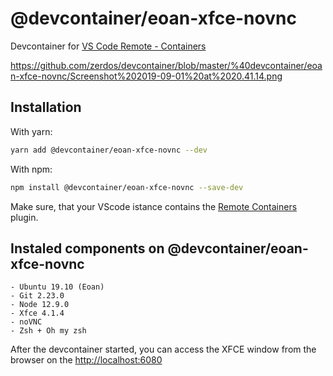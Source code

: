 # @devcontainer/eoan-xfce-novnc
Devcontainer for [VS Code Remote - Containers](https://code.visualstudio.com/docs/remote/containers)


https://github.com/zerdos/devcontainer/blob/master/%40devcontainer/eoan-xfce-novnc/Screenshot%202019-09-01%20at%2020.41.14.png

## Installation

With yarn:
```bash
yarn add @devcontainer/eoan-xfce-novnc --dev
```

With npm:
```bash
npm install @devcontainer/eoan-xfce-novnc --save-dev
```

Make sure, that your VScode istance contains the [Remote Containers](https://marketplace.visualstudio.com/items?itemName=ms-vscode-remote.remote-containers) plugin.

## Instaled components on @devcontainer/eoan-xfce-novnc

    - Ubuntu 19.10 (Eoan)
    - Git 2.23.0
    - Node 12.9.0
    - Xfce 4.1.4
    - noVNC 
    - Zsh + Oh my zsh

After the devcontainer started, you can access the XFCE window from the browser on the [http://localhost:6080](http://localhost:6080)
